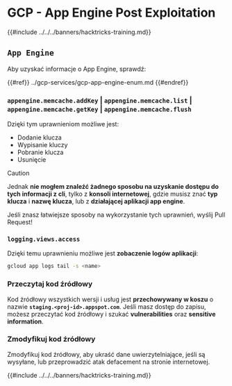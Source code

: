 # GCP - App Engine Post Exploitation

{{#include ../../../banners/hacktricks-training.md}}

## `App Engine`

Aby uzyskać informacje o App Engine, sprawdź:

{{#ref}}
../gcp-services/gcp-app-engine-enum.md
{{#endref}}

### `appengine.memcache.addKey` | `appengine.memcache.list` | `appengine.memcache.getKey` | `appengine.memcache.flush`

Dzięki tym uprawnieniom możliwe jest:

- Dodanie klucza
- Wypisanie kluczy
- Pobranie klucza
- Usunięcie

> [!CAUTION]
> Jednak **nie mogłem znaleźć żadnego sposobu na uzyskanie dostępu do tych informacji z cli**, tylko z **konsoli internetowej**, gdzie musisz znać **typ klucza** i **nazwę klucza**, lub z **działającej aplikacji app engine**.
>
> Jeśli znasz łatwiejsze sposoby na wykorzystanie tych uprawnień, wyślij Pull Request!

### `logging.views.access`

Dzięki temu uprawnieniu możliwe jest **zobaczenie logów aplikacji**:
```bash
gcloud app logs tail -s <name>
```
### Przeczytaj kod źródłowy

Kod źródłowy wszystkich wersji i usług jest **przechowywany w koszu** o nazwie **`staging.<proj-id>.appspot.com`**. Jeśli masz dostęp do zapisu, możesz przeczytać kod źródłowy i szukać **vulnerabilities** oraz **sensitive information**.

### Zmodyfikuj kod źródłowy

Zmodyfikuj kod źródłowy, aby ukraść dane uwierzytelniające, jeśli są wysyłane, lub przeprowadzić atak defacement na stronie internetowej.

{{#include ../../../banners/hacktricks-training.md}}
